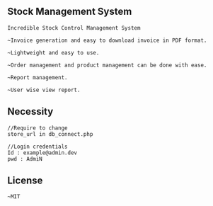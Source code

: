 ## Stock Management System
```
Incredible Stock Control Management System

~Invoice generation and easy to download invoice in PDF format.

~Lightweight and easy to use.

~Order management and product management can be done with ease.

~Report management.

~User wise view report.
```
## Necessity

```
//Require to change
store_url in db_connect.php

//Login credentials
Id : example@admin.dev
pwd : AdmiN
```
## License
```
~MIT
```
